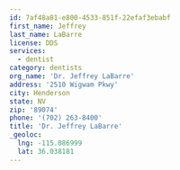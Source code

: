 ```yaml
---
id: 7af48a81-e800-4533-851f-22efaf3ebabf
first_name: Jeffrey
last_name: LaBarre
license: DDS
services:
  - dentist
category: dentists
org_name: 'Dr. Jeffrey LaBarre'
address: '2510 Wigwam Pkwy'
city: Henderson
state: NV
zip: '89074'
phone: '(702) 263-8400'
title: 'Dr. Jeffrey LaBarre'
_geoloc:
  lng: -115.086999
  lat: 36.038181
---
```

